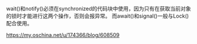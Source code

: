 

wait()和notify()必须在synchronized的代码块中使用，因为只有在获取当前对象的锁时才能进行这两个操作，否则会报异常。
而await()和signal()一般与Lock()配合使用。


https://my.oschina.net/u/174366/blog/608509